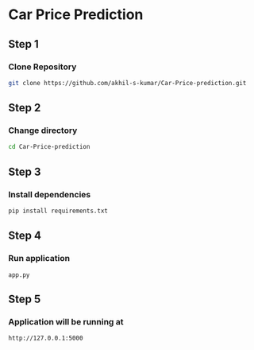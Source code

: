 # Car Price Prediction

## Step 1

### Clone Repository
```bash
git clone https://github.com/akhil-s-kumar/Car-Price-prediction.git
```

## Step 2

### Change directory
```bash
cd Car-Price-prediction
```

## Step 3

### Install dependencies

```bash
pip install requirements.txt
```

## Step 4

### Run application

```
app.py
```

## Step 5

### Application will be running at

`http://127.0.0.1:5000`